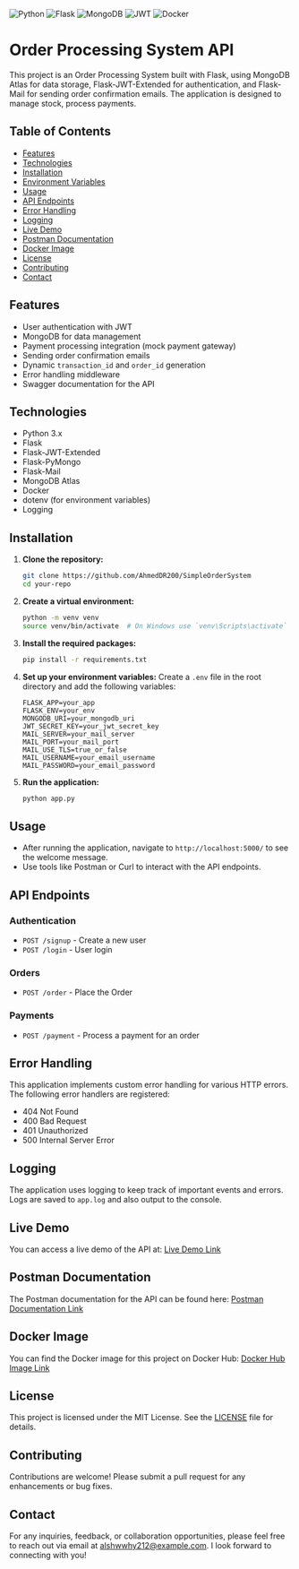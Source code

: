 ![Python](https://img.shields.io/badge/Python-3776AB?style=flat-square&logo=python&logoColor=ffffff)
![Flask](https://img.shields.io/badge/Flask-000000?style=flat-square&logo=flask&logoColor=ffffff)
![MongoDB](https://img.shields.io/badge/MongoDB-47A248?style=flat-square&logo=mongodb&logoColor=ffffff)
![JWT](https://img.shields.io/badge/JWT-black?style=flat-square&logo=jsonwebtokens)
![Docker](https://img.shields.io/badge/Docker-2496ED?style=flat-square&logo=docker&logoColor=ffffff)

# Order Processing System API

This project is an Order Processing System built with Flask, using MongoDB Atlas for data storage, Flask-JWT-Extended for authentication, and Flask-Mail for sending order confirmation emails. The application is designed to manage stock, process payments.

## Table of Contents
- [Features](#features)
- [Technologies](#technologies)
- [Installation](#installation)
- [Environment Variables](#environment-variables)
- [Usage](#usage)
- [API Endpoints](#api-endpoints)
- [Error Handling](#error-handling)
- [Logging](#logging)
- [Live Demo](#live-demo)
- [Postman Documentation](#postman-documentation)
- [Docker Image](#docker-image)
- [License](#license)
- [Contributing](#contributing)
- [Contact](#contact)

## Features
- User authentication with JWT
- MongoDB for data management
- Payment processing integration (mock payment gateway)
- Sending order confirmation emails
- Dynamic `transaction_id` and `order_id` generation
- Error handling middleware
- Swagger documentation for the API

## Technologies
- Python 3.x
- Flask
- Flask-JWT-Extended
- Flask-PyMongo
- Flask-Mail
- MongoDB Atlas
- Docker
- dotenv (for environment variables)
- Logging

## Installation

1. **Clone the repository:**
   ```bash
   git clone https://github.com/AhmedDR200/SimpleOrderSystem
   cd your-repo
   ```

2. **Create a virtual environment:**
   ```bash
   python -m venv venv
   source venv/bin/activate  # On Windows use `venv\Scripts\activate`
   ```

3. **Install the required packages:**
   ```bash
   pip install -r requirements.txt
   ```

4. **Set up your environment variables:**
   Create a `.env` file in the root directory and add the following variables:
   ```env
   FLASK_APP=your_app
   FLASK_ENV=your_env
   MONGODB_URI=your_mongodb_uri
   JWT_SECRET_KEY=your_jwt_secret_key
   MAIL_SERVER=your_mail_server
   MAIL_PORT=your_mail_port
   MAIL_USE_TLS=true_or_false
   MAIL_USERNAME=your_email_username
   MAIL_PASSWORD=your_email_password
   ```

5. **Run the application:**
   ```bash
   python app.py
   ```

## Usage
- After running the application, navigate to `http://localhost:5000/` to see the welcome message.
- Use tools like Postman or Curl to interact with the API endpoints.

## API Endpoints
### Authentication
- `POST /signup` - Create a new user
- `POST /login` - User login

### Orders
- `POST /order` - Place the Order

### Payments
- `POST /payment` - Process a payment for an order

## Error Handling
This application implements custom error handling for various HTTP errors. The following error handlers are registered:
- 404 Not Found
- 400 Bad Request
- 401 Unauthorized
- 500 Internal Server Error

## Logging
The application uses logging to keep track of important events and errors. Logs are saved to `app.log` and also output to the console.

## Live Demo
You can access a live demo of the API at: [Live Demo Link](https://simpleordersystem-production.up.railway.app)

## Postman Documentation
The Postman documentation for the API can be found here: [Postman Documentation Link](https://documenter.getpostman.com/view/28938696/2sAXxV5pyg)

## Docker Image
You can find the Docker image for this project on Docker Hub: [Docker Hub Image Link](https://hub.docker.com/r/ahmedmagdy007/flask-app)

## License
This project is licensed under the MIT License. See the [LICENSE](LICENSE) file for details.

## Contributing
Contributions are welcome! Please submit a pull request for any enhancements or bug fixes.

## Contact
For any inquiries, feedback, or collaboration opportunities, please feel free to reach out via email at [alshwwhy212@example.com](mailto:alshwwhy212@gmail.com). I look forward to connecting with you!
